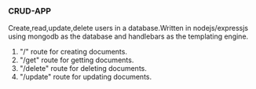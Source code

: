 <h3>CRUD-APP</h3>
Create,read,update,delete users in a database.Written in nodejs/expressjs using mongodb as the database and handlebars as the templating engine.<br/>
<ol>
  <li>"/" route for creating documents.</li>  
  <li>"/get" route for getting documents.  </li>
  <li>"/delete" route for deleting documents. </li> 
  <li>"/update" route for updating documents. </li>
  </ol>
